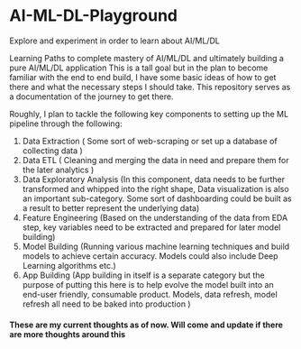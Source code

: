 # AI-ML-DL-Playground
Explore and experiment in order to learn about AI/ML/DL



Learning Paths to complete mastery of AI/ML/DL and ultimately building a pure AI/ML/DL application
This is a tall goal but in the plan to become familiar with the end to end build, I have some basic ideas of how to get there and what the necessary steps I should take. This repository serves as a documentation of the journey to get there.

Roughly, I plan to tackle the following key components to setting up the ML pipeline through the following:
1. Data Extraction ( Some sort of web-scraping or set up a database of collecting data )
2. Data ETL ( Cleaning and merging the data in need and prepare them for the later analytics )
3. Data Exploratory Analysis (In this component, data needs to be further transformed and whipped into the right shape, Data visualization is also an important sub-category. Some sort of dashboarding could be built as a result to better represent the underlying data)
4. Feature Engineering (Based on the understanding of the data from EDA step, key variables need to be extracted and prepared for later model building)
5. Model Building (Running various machine learning techniques and build models to achieve certain accuracy. Models could also include Deep Learning algorithms etc.)
6. App Building (App building in itself is a separate category but the purpose of putting this here is to help evolve the model built into an end-user friendly, consumable product. Models, data refresh, model refresh all need to be baked into production )

#### These are my current thoughts as of now. Will come and update if there are more thoughts around this
